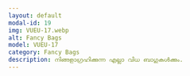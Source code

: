 ```yaml
---
layout: default
modal-id: 19
img: VUEU-17.webp
alt: Fancy Bags
model: VUEU-17
category: Fancy Bags
description: നിങ്ങളാഗ്രഹിക്കുന്ന എല്ലാ വിധ ബാഗുകൾക്കും.
---
```

